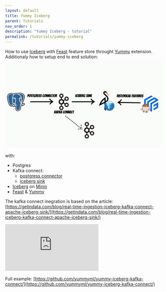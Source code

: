 ```yaml
---
layout: default
title: Yummy Iceberg
parent: Tutorials
nav_order: 1
description: "Yummy Iceberg - tutorial"
permalink: /tutorials/yummy-iceberg
---
```


How to use [Iceberg](https://iceberg.apache.org/) with [Feast](https://feast.dev/) feature store throught [Yummy](https://www.yummyml.com/) extension.
Additionaly how to setup end to end solution:
![Kafka connect](/assets/images/tutorials/yummy-iceberg/diagram.jpg)

with:
* Postgres
* Kafka connect:
	* [postgress connector](https://debezium.io/documentation/reference/stable/connectors/postgresql.html)
	* [iceberg sink](https://github.com/getindata/kafka-connect-iceberg-sink)
* [Iceberg](https://iceberg.apache.org/) on [Minio](https://min.io/)
* [Feast](https://feast.dev/) & [Yummy](https://www.yummyml.com/)

The kafka connect inegration is based on the article: 
[https://getindata.com/blog/real-time-ingestion-iceberg-kafka-connect-apache-iceberg-sink/](https://getindata.com/blog/real-time-ingestion-iceberg-kafka-connect-apache-iceberg-sink/)

<div class="video-container">
    <iframe src="https://www.youtube.com/watch?v=kv0iWuSf4jw" frameborder="0" allowfullscreen></iframe>
</div>

Full example: [https://github.com/yummyml/yummy-iceberg-kafka-connect/](https://github.com/yummyml/yummy-iceberg-kafka-connect/)


